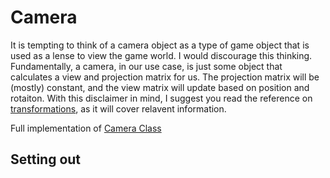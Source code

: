 # Camera

It is tempting to think of a camera object as a type of game object that is used as a lense to view the game world. 
I would discourage this thinking. 
Fundamentally, a camera, in our use case, is just some object that calculates a view and projection matrix for us. 
The projection matrix will be (mostly) constant, and the view matrix will update based on position and rotaiton. 
With this disclaimer in mind, I suggest you read the reference on [transformations](./transformation.md), as it will cover relavent information. 

Full implementation of [Camera Class](../examples/src/camera.cpp)


## Setting out